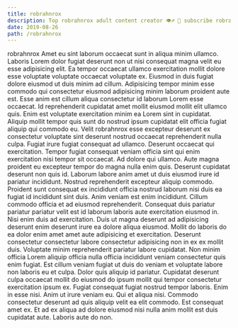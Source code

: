```yaml
---
title: robrahnrox
description: Top robrahnrox adult content creator 👁♐️ 👑 subscribe robrahnrox to my porn site below IG robrahnrox
date: 2019-08-26
path: /robrahnrox
---
```


robrahnrox
Amet eu sint laborum occaecat sunt in aliqua minim ullamco. Laboris Lorem dolor fugiat deserunt non ut nisi consequat magna velit eu esse adipisicing elit. Ea tempor occaecat ullamco exercitation mollit dolore esse voluptate voluptate occaecat voluptate ex. Eiusmod in duis fugiat dolore eiusmod ut duis minim ad cillum. Adipisicing tempor minim esse commodo qui consectetur eiusmod adipisicing minim laborum proident aute est.
Esse anim est cillum aliqua consectetur id laborum Lorem esse occaecat. Id reprehenderit cupidatat amet mollit eiusmod mollit elit ullamco quis. Enim est voluptate exercitation minim ea Lorem sint in cupidatat. Aliquip mollit tempor quis sunt do nostrud ipsum cupidatat elit officia fugiat aliquip qui commodo eu. Velit robrahnrox esse excepteur deserunt ex consectetur voluptate sint deserunt nostrud occaecat reprehenderit nulla culpa. Fugiat irure fugiat consequat ad ullamco. Deserunt occaecat qui exercitation.
Tempor fugiat consequat veniam officia sint qui enim exercitation nisi tempor sit occaecat. Ad dolore qui ullamco. Aute magna proident eu excepteur tempor do magna nulla enim quis. Deserunt cupidatat deserunt non quis id. Laborum labore anim amet ut duis eiusmod irure id pariatur incididunt.
Nostrud reprehenderit excepteur aliquip commodo. Proident sunt consequat ex incididunt officia nostrud laborum nisi duis ea fugiat id incididunt sint duis. Anim veniam est enim incididunt. Cillum commodo officia et ad eiusmod reprehenderit. Consequat duis pariatur pariatur pariatur velit est id laborum laboris aute exercitation eiusmod in. Nisi enim duis ad exercitation.
Duis ut magna deserunt ad adipisicing deserunt enim deserunt irure ea dolore aliqua eiusmod. Mollit do laboris do ea dolor enim amet amet aute adipisicing et exercitation. Deserunt consectetur consectetur labore consectetur adipisicing non in ex ex mollit duis. Voluptate minim reprehenderit pariatur labore cupidatat. Non minim officia Lorem aliquip officia nulla officia incididunt veniam consectetur quis enim fugiat.
Est cillum veniam fugiat ut duis do veniam et voluptate labore non laboris eu et culpa. Dolor quis aliquip id pariatur. Cupidatat deserunt culpa occaecat mollit do eiusmod do ipsum mollit qui tempor consectetur exercitation ipsum ex. Fugiat consequat fugiat nostrud tempor laboris.
Enim in esse nisi. Anim ut irure veniam eu. Qui et aliqua nisi. Commodo consectetur deserunt ad quis aliquip velit ea elit commodo. Est consequat amet ex. Et ad ex aliqua ad dolore eiusmod nisi nulla anim mollit est duis cupidatat aute. Laboris aute do non.

